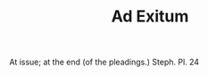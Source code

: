 ---
title: Ad Exitum
letter: A
permalink: "/definitions/ad-exitum.html"
body: At issue; at the end (of the pleadings.) Steph. Pl. 24
published_at: '2018-07-07'
layout: post
---